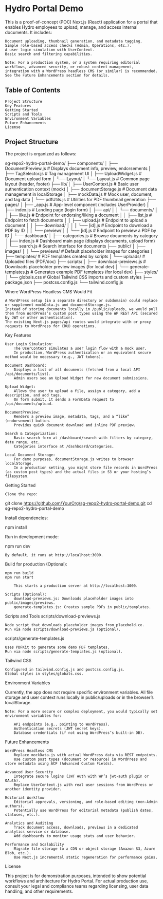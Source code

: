 <h1>Hydro Portal Demo</h1>

This is a proof-of-concept (POC) Next.js (React) application for a portal that enables Hydro employees to upload, manage, and access internal documents. It includes:

    Document uploading, thumbnail generation, and metadata tagging.
    Simple role-based access checks (Admin, Operations, etc.).
    A user login simulation with UserContext.
    Basic search and filtering capabilities.

    Note: For a production system, or a system requiring editorial workflows, advanced security, or robust content management, integration with a WordPress headless CMS (or similar) is recommended. See the Future Enhancements section for details.

<h2>Table of Contents</h2>

    Project Structure
    Key Features
    Getting Started
    Scripts and Tools
    Environment Variables
    Future Enhancements
    License

<h2>Project Structure</h2>

The project is organized as follows:

sg-repo2-hydro-portal-demo/
├── components/
│   ├── DocumentPreview.js      # Displays document info, preview, endorsements
│   ├── TagSelector.js          # Tag management UI
│   ├── UploadWidget.js         # Document upload form
│   └── Layout/
│       └── Layout.js           # Common page layout (header, footer)
├── lib/
│   ├── UserContext.js          # Basic user authentication context (mock)
│   ├── documentStorage.js      # Document data management in localStorage
│   ├── mockData.js             # Mock user, document, and tag data
│   └── pdfUtils.js             # Utilities for PDF thumbnail generation
├── pages/
│   ├── _app.js                 # App-level component (includes UserProvider)
│   ├── index.js                # Landing page (login form)
│   ├── api/
│   │   └── documents/
│   │       ├── like.js         # Endpoint for endorsing/liking a document
│   │       ├── list.js         # Endpoint to fetch documents
│   │       ├── upload.js       # Endpoint to upload a document
│   │       ├── download/
│   │       │   └── [id].js     # Endpoint to download a PDF by ID
│   │       └── preview/
│   │           └── [id].js     # Endpoint to preview a PDF by ID
│   └── dashboard/
│       ├── categories.js       # Browse documents by category
│       ├── index.js            # Dashboard main page (displays documents, upload form)
│       └── search.js           # Search interface for documents
├── public/
│   ├── images/
│   │   └── previews/           # Default placeholder images for categories
│   ├── templates/              # PDF templates created by scripts
│   └── uploads/                # Uploaded files (PDF/doc)
├── scripts/
│   ├── download-previews.js    # Downloads placeholder preview images (for local dev)
│   └── generate-templates.js   # Generates example PDF templates (for local dev)
├── styles/
│   └── globals.css             # Global Tailwind CSS imports and custom styles
├── package.json
├── postcss.config.js
└── tailwind.config.js

Where WordPress Headless CMS Would Fit

    A WordPress setup (in a separate directory or subdomain) could replace or supplement mockData.js and documentStorage.js.
    Instead of storing documents locally in /public/uploads, we would pull them from WordPress’s custom post types using the WP REST API (secured by JWT or other authentication).
    The existing Next.js pages/api routes would integrate with or proxy requests to WordPress for CRUD operations.

Key Features

    User Login Simulation:
        The UserContext simulates a user login flow with a mock user.
        In production, WordPress authentication or an equivalent secure method would be necessary (e.g., JWT tokens).

    Document Dashboard:
        Displays a list of all documents (fetched from a local API /api/documents/list).
        Admin users see an Upload Widget for new document submissions.

    Upload Widget:
        Allows the user to upload a file, assign a category, add a description, and add tags.
        On form submit, it sends a FormData request to /api/documents/upload.

    DocumentPreview:
        Renders a preview image, metadata, tags, and a “like” (endorsement) button.
        Provides quick document download and inline PDF preview.

    Search & Categorization:
        Basic search form at /dashboard/search with filters by category, date range, etc.
        Categories interface at /dashboard/categories.

    Local Document Storage:
        For demo purposes, documentStorage.js writes to browser localStorage.
        In a production setting, you might store file records in WordPress (as custom post types) and the actual files in S3 or your hosting’s filesystem.

Getting Started

    Clone the repo:

git clone https://github.com/YourOrg/sg-repo2-hydro-portal-demo.git
cd sg-repo2-hydro-portal-demo

Install dependencies:

npm install

Run in development mode:

npm run dev

    By default, it runs at http://localhost:3000.

Build for production (Optional):

    npm run build
    npm run start

        This starts a production server at http://localhost:3000.

    Scripts (Optional):
        download-previews.js: Downloads placeholder images into public/images/previews.
        generate-templates.js: Creates sample PDFs in public/templates.

Scripts and Tools
scripts/download-previews.js

    Node script that downloads placeholder images from placehold.co.
    Run via node scripts/download-previews.js (optional).

scripts/generate-templates.js

    Uses PDFKit to generate some demo PDF templates.
    Run via node scripts/generate-templates.js (optional).

Tailwind CSS

    Configured in tailwind.config.js and postcss.config.js.
    Global styles in styles/globals.css.

Environment Variables

Currently, the app does not require specific environment variables. All file storage and user context runs locally in public/uploads or in the browser’s localStorage.

    Note: For a more secure or complex deployment, you would typically set environment variables for:

        API endpoints (e.g., pointing to WordPress).
        Authentication secrets (JWT secret keys).
        Database credentials (if not using WordPress’s built-in DB).

Future Enhancements

    WordPress Headless CMS
        Replace mockData.js with actual WordPress data via REST endpoints.
        Use custom post types (document or resource) in WordPress and store metadata using ACF (Advanced Custom Fields).

    Advanced User Security
        Integrate secure logins (JWT Auth with WP’s jwt-auth plugin or OAuth).
        Replace UserContext.js with real user sessions from WordPress or another identity provider.

    Editorial Workflow
        Editorial approvals, versioning, and role-based editing (non-Admin authors).
        Potentially use WordPress for editorial metadata (publish dates, statuses, etc.).

    Analytics and Auditing
        Track document access, downloads, previews in a dedicated analytics service or database.
        Add dashboards to monitor usage stats and user behavior.

    Performance and Scalability
        Migrate file storage to a CDN or object storage (Amazon S3, Azure Blob, etc.).
        Use Next.js incremental static regeneration for performance gains.

License

This project is for demonstration purposes, intended to show potential workflows and architecture for Hydro Portal. For actual production use, consult your legal and compliance teams regarding licensing, user data handling, and other requirements.
